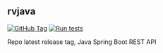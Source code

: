 ## rvjava

[![GitHub Tag](https://img.shields.io/github/v/tag/k10xp/rvmain)](https://github.com/k10xp/rvmain/tags) [![Run tests](https://github.com/k10xp/rvmain/actions/workflows/Tests.yml/badge.svg)](https://github.com/k10xp/rvmain/actions/workflows/Tests.yml)

Repo latest release tag, Java Spring Boot REST API
